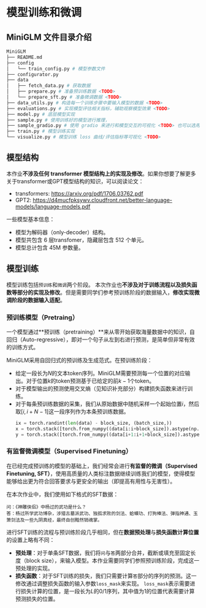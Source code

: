 # 模型训练和微调

## MiniGLM 文件目录介绍

```bash
MiniGLM
├── README.md 
├── config
│   └── train_config.py # 模型参数文件
├── configurator.py
├── data
│   ├── fetch_data.py # 获取数据
│   ├── prepare.py # 准备预训练数据 <TODO>
│   └── prepare_sft.py # 准备微调数据 <TODO>
├── data_utils.py # 构造每一个训练步骤中要输入模型的数据 <TODO>
├── evaluations.py # 实现模型评估相关指标，辅助观察模型效果 <TODO>
├── model.py # 底层模型实现
├── sample.py # 使用训练好的模型进行推理，
├── sample_gradio.py # 使用 gradio 来进行和模型交互的可视化 <TODO> 也可以选用非 gradio 的其他实现
├── train.py # 模型训练实现
└── visualize.py # 模型训练 loss 曲线/评估指标等可视化 <TODO>
```

## 模型结构

本作业**不涉及任何 transformer 模型结构上的实现及修改**。如果你想要了解更多关于transformer或GPT模型结构的知识，可以阅读论文：

* transformers: https://arxiv.org/pdf/1706.03762.pdf
* GPT2: https://d4mucfpksywv.cloudfront.net/better-language-models/language-models.pdf

一些模型基本信息：

* 模型为解码器（only-decoder）结构。
* 模型共包含 6 层transfomer，隐藏层包含 512 个单元。
* 模型总计包含 45M 参数量。

## 模型训练

模型训练包括`预训练`和`微调`两个阶段。
本次作业也**不涉及对于训练流程以及损失函数等部分的实现及修改**。但是需要同学们参考预训练阶段的数据输入，**修改实现微调阶段的数据输入适配**。

### 预训练模型（Pretraing）

一个模型通过**预训练（pretraining）**来从零开始获取海量数据中的知识，自回归（Auto-regressive），即对一个句子从左到右进行预测，是简单但非常有效的训练方式。

MiniGLM采用自回归式的预训练及生成范式。在预训练阶段：

* 给定一段长为$N$的文本token序列。MiniGLM需要预测每一个位置的对应输出。对于位置$k$的token预测基于已给定的前$k-1$个token。
* 对于模型输出的预测使用交叉熵（见知识补充部分）构建损失函数来进行训练。
* 对于每条预训练数据的采集，我们从原始数据中随机采样一个起始位置$i$，然后取$[i, i+N-1]$这一段序列作为本条预训练数据。
  ```python
  ix = torch.randint(len(data) - block_size, (batch_size,))
  x = torch.stack([torch.from_numpy((data[i:i+block_size]).astype(np.int64)) for i in ix])
  y = torch.stack([torch.from_numpy((data[i+1:i+1+block_size]).astype(np.int64)) for i in ix])
  ```


### 有监督微调模型（Supervised Finetuning）

在已经完成预训练的模型的基础上，我们经常会进行**有监督的微调（Supervised Finetuning, SFT）**，使用高质量的人类标注数据继续训练我们的模型，使得模型能够给出更为符合回答要求与更安全的输出（即提高有用性与无害性）。

在本次作业中，我们使用如下格式的SFT数据：
```
问：《神雕侠侣》中杨过的武功是什么？ 
答：杨过所学武功博杂，涉猎古墓派武功、独孤求败的剑法、蛤蟆功、打狗棒法、弹指神通、玉箫剑法及一些九阴真经，最终自创黯然销魂掌。
```

进行SFT训练的流程与预训练阶段几乎相同，但在**数据预处理**与**损失函数计算位置**的设置上略有不同：

- **预处理**：对于单条SFT数据，我们将`问`与`答`两部分合并，截断或填充至固定长度（block size），来输入模型。本作业需要同学们参照预训练阶段，完成这一预处理的实现。
- **损失函数**：对于SFT训练的损失，我们只需要计算`答`部分的序列的预测。这一修改通过调整损失函数的输入参数`loss_mask`来实现。
  `loss_mask`表示需要进行损失计算的位置，是一段长为$L$的0/1序列，其中值为1的位置代表需要计算预测损失的位置。